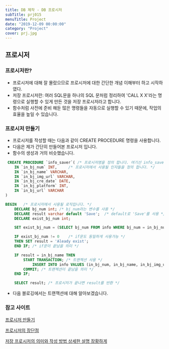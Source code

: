 ```yaml
---
title: DB 제작 - DB 프로시저
subTitle: prj015
menuTitle: Project
date: "2019-12-09 00:00:00"
category: "Project"
cover: prj.jpg
---
```


## 프로시저

### 	프로시저란?

- 프로시저에 대해 잘 몰랐으므로 프로시저에 대한 간단한 개념 이해부터 하고 시작하였다.
- 저장 프로시저란: 여러 SQL문을 하나의 SQL 문처럼 정리하여 'CALL X X'라는 명령으로 실행할 수 있게 만든 것을 저장 프로시저라고 합니다. 
- 함수처럼 사전에 준비 해둔 많은 명령들을 자동으로 실행할 수 있기 때문에, 작업의 효율을 높일 수 있습니다.

### 프로시저 만들기

- 프로시저를 작성할 때는 다음과 같이 CREATE PROCEDURE 명령을 사용합니다.
- 다음은 제가 간단히 만들어본 프로시저 입니다.
- 함수의 생성과 거의 비슷했습니다.

```sql
 CREATE PROCEDURE `info_saver`( /* 프로시저명을 정의 합니다. 여기선 info_saver 입니다. */
	IN `in_bj_num` INT,		/* 프로시저에서 사용될 인자들을 정의 합니다. */
	IN `in_bj_name` VARCHAR,
	IN `in_bj_img_url` VARCHAR,
	IN `in_bj_cre_date` DATE,
	IN `in_bj_platform` INT,
	IN `in_bj_url` VARCHAR
)

BEGIN	/* 프로시저에서 사용될 로직입니다. */
	DECLARE bj_num int;	/* bj_num라는 변수를 사용 */
	DECLARE result varchar default 'Save';	/* default로 'Save'를 사용 */
	DECLARE exist_bj_num int;

	SET exist_bj_num = (SELECT bj_num FROM info WHERE bj_num = in_bj_num); /* SET은 변수를 정의할 때 사용 */

	IF exist_bj_num != 0	/* if문도 동일하게 사용가능 */
	THEN SET result = 'Aleady exist';
	END IF; /* if문이 끝남을 의미 */

	IF result = in_bj_name THEN
		START TRANSACTION; /* 트랜젝션 사용 */
			INSERT INTO info VALUES (in_bj_num, in_bj_name, in_bj_img_url, in_bj_cre_date, in_bj_platform, in_bj_url); /* 인자들을 받아서 저장 */
		COMMIT; /* 트랜젝션이 끝남을 의미 */
	END IF;

	SELECT result; /* 프로시저가 끝나면 result를 반환 */
```

- 다음 블로깅에서는 트랜잭션에 대해 알아보겠습니다.



### 참고 사이트

[프로시저 만들기](https://zorba91.tistory.com/29)

[프로시저의 장단점](https://12bme.tistory.com/54)

[저장 프로시저의 의미와 작성 방법 상세한 설명 장황하게](http://webs.co.kr/index.php?mid=DBProgramming&document_srl=3312981)